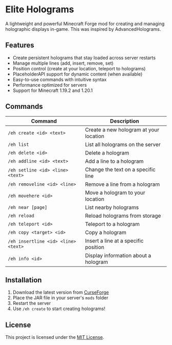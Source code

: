 # Elite Holograms

A lightweight and powerful Minecraft Forge mod for creating and managing holographic displays in-game. This was inspired by AdvancedHolograms.


## Features

- Create persistent holograms that stay loaded across server restarts
- Manage multiple lines (add, insert, remove, set)
- Position control (create at your location, teleport to holograms)
- PlaceholderAPI support for dynamic content (when available)
- Easy-to-use commands with intuitive syntax
- Performance optimized for servers
- Support for Minecraft 1.19.2 and 1.20.1

## Commands

| Command | Description |
|---------|-------------|
| `/eh create <id> <text>` | Create a new hologram at your location |
| `/eh list` | List all holograms on the server |
| `/eh delete <id>` | Delete a hologram |
| `/eh addline <id> <text>` | Add a line to a hologram |
| `/eh setline <id> <line> <text>` | Change the text on a specific line |
| `/eh removeline <id> <line>` | Remove a line from a hologram |
| `/eh movehere <id>` | Move a hologram to your location |
| `/eh near [page]` | List nearby holograms |
| `/eh reload` | Reload holograms from storage |
| `/eh teleport <id>` | Teleport to a hologram |
| `/eh copy <target> <id>` | Copy a hologram |
| `/eh insertline <id> <line> <text>` | Insert a line at a specific position |
| `/eh info <id>` | Display information about a hologram |

## Installation

1. Download the latest version from [CurseForge](https://www.curseforge.com/minecraft/mc-mods/elite-holograms)
2. Place the JAR file in your server's `mods` folder
3. Restart the server
4. Use `/eh create` to start creating holograms!

## License

This project is licensed under the [MIT License](LICENSE).

